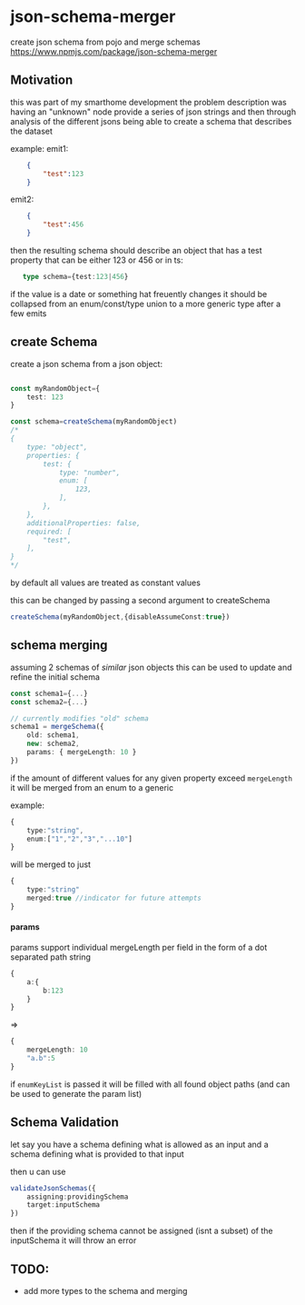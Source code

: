 # json-schema-merger
create json schema from pojo and merge schemas
https://www.npmjs.com/package/json-schema-merger


## Motivation

this was part of my smarthome development
the problem description was having an "unknown" node provide a series of json strings and then through analysis of the different jsons being able to create a schema that describes the dataset

example:
emit1:
```json
    {
        "test":123
    }
```
emit2:
```json
    {
        "test":456
    }
```

then the resulting schema should describe an object that has a test property that can be either 123 or 456
or in ts:
```ts
   type schema={test:123|456}
```
if the value is a date or something hat freuently changes it should be collapsed from an enum/const/type union to a more generic type after a few emits


## create Schema

create a json schema from a json object:
```ts

const myRandomObject={
    test: 123
}

const schema=createSchema(myRandomObject)
/*
{
    type: "object",
    properties: {
        test: {
            type: "number",
            enum: [
                123,
            ],
        },
    },
    additionalProperties: false,
    required: [
        "test",
    ],
}
*/
```
by default all values are treated as constant values

this can be changed by passing a second argument to createSchema

```ts
createSchema(myRandomObject,{disableAssumeConst:true})
```


## schema merging

assuming 2 schemas of *similar* json objects 
this can be used to update and refine the initial schema

```ts
const schema1={...}
const schema2={...}

// currently modifies "old" schema
schema1 = mergeSchema({
    old: schema1,
    new: schema2,
    params: { mergeLength: 10 }
})
```
if the amount of different values for any given property exceed `mergeLength` it will be merged from an enum to a generic 

example:
```ts
{
    type:"string",
    enum:["1","2","3","...10"]
}
```
will be merged to just 
```ts
{
    type:"string"
    merged:true //indicator for future attempts
}
```

#### params

params support individual mergeLength per field in the form of 
a dot separated path string 
```ts
{
    a:{
        b:123
    }
}
```
=> 
```ts
{
    mergeLength: 10 
    "a.b":5
}
```

if `enumKeyList` is passed it will be filled with all found object paths (and can be used to generate the param list)


## Schema Validation

let say you have a schema defining what is allowed as an input
and a schema defining what is provided to that input

then u can use 



```ts
validateJsonSchemas({
    assigning:providingSchema
    target:inputSchema
})
```
then if the providing schema cannot be assigned (isnt a subset) of the inputSchema it will throw an error


## TODO:
- add more types to the schema and merging


